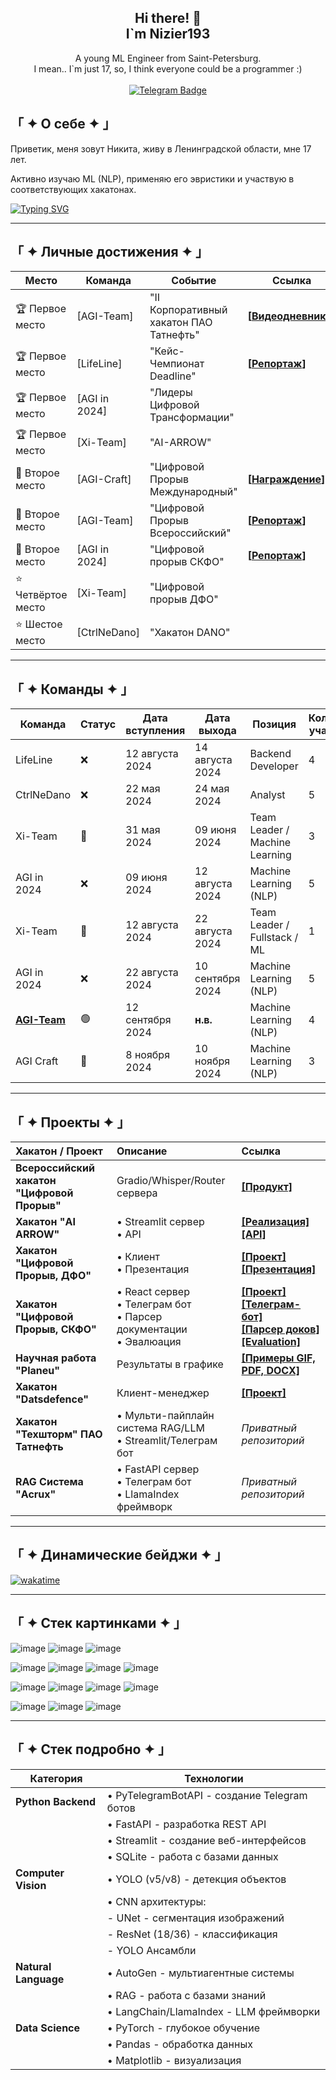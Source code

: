 <div align="center">

  <h2 align="center">Hi there! 👋 <br />I`m Nizier193</h2>

  <p align="center">
    A young ML Engineer from Saint-Petersburg.<br/>
    I mean.. I`m just 17, so, I think everyone could be a programmer :)
    <br />
    <br />
    <a href="https://t.me/Nizier193">
      <img src="https://img.shields.io/badge/Telegram-2CA5E0?style=for-the-badge&logo=telegram&logoColor=white" alt="Telegram Badge"/>
    </a>
  </p>
</div>

## 「 ✦ О себе ✦ 」
Приветик, меня зовут Никита, живу в Ленинградской области, мне 17 лет.

Активно изучаю ML (NLP), применяю его эвристики и участвую в соответствующих хакатонах. 

[![Typing SVG](https://readme-typing-svg.herokuapp.com?color=%2336BCF7&lines=Coding+is+cool+but+freaking+hard)](https://git.io/typing-svg)

---
## 「 ✦ Личные достижения ✦ 」
| Место         | Команда         | Событие                                                       | Ссылка                                                                 |
|---------------|-----------------|---------------------------------------------------------------|------------------------------------------------------------------------|
| 🏆 Первое место| [AGI-Team]     | "II Корпоративный хакатон ПАО Татнефть"                     | **[[Видеодневники](https://kss.tatneft.ru/docs/pub/55aee85ceab51e8b4daaeafd0caf8382/default/?session=expired&path=%2F%D0%92%D0%B8%D0%B4%D0%B5%D0%BE%D0%B4%D0%BD%D0%B5%D0%B2%D0%BD%D0%B8%D0%BA%D0%B8%2F)]** |
| 🏆 Первое место| [LifeLine]     | "Кейс-Чемпионат Deadline"                                   | **[[Репортаж](https://ren.tv/news/v-rossii/1210751-podvedeny-itogi-pervogo-keis-chempionata-deadline)]** |
| 🏆 Первое место| [AGI in 2024]  | "Лидеры Цифровой Трансформации"                             |                                                                        |
| 🏆 Первое место| [Xi-Team]      | "AI-ARROW"                                                  |                                                                        |
| 🥈 Второе место| [AGI-Craft]     | "Цифровой Прорыв Международный"                             | **[[Награждение](https://rutube.ru/video/fde89ac7668286d9186d96ea489590f1/)]**                                                                       |
| 🥈 Второе место| [AGI-Team]     | "Цифровой Прорыв Всероссийский"                             | **[[Репортаж](https://rutube.ru/video/f7f774d05721969b3824fedfee81a214/)]**                                                                       |
| 🥈 Второе место| [AGI in 2024]  | "Цифровой прорыв СКФО"                                     | **[[Репортаж](https://vk.com/video-226111401_456239042)]**          |
| ⭐ Четвёртое место| [Xi-Team]    | "Цифровой прорыв ДФО"                                      |                                                                        |
| ⭐ Шестое место | [CtrlNeDano]   | "Хакатон DANO"                                             |                                                                        |


---
## 「 ✦ Команды ✦ 」

| Команда         | Статус | Дата вступления | Дата выхода       | Позиция                          | Количество участников |
|------------------|--------|------------------|-------------------|----------------------------------|-----------------------|
| LifeLine         | ❌      | 12 августа 2024  | 14 августа 2024   | Backend Developer                 | 4                     |
| CtrlNeDano       | ❌      | 22 мая 2024      | 24 мая 2024       | Analyst                           | 5                     |
| Xi-Team          | 🔄      | 31 мая 2024      | 09 июня 2024      | Team Leader / Machine Learning    | 3                     |
| AGI in 2024      | ❌      | 09 июня 2024     | 12 августа 2024   | Machine Learning (NLP)           | 5                     |
| Xi-Team          | 🔄      | 12 августа 2024  | 22 августа 2024   | Team Leader / Fullstack / ML     | 1                     |
| AGI in 2024      | ❌      | 22 августа 2024  | 10 сентября 2024   | Machine Learning (NLP)           | 5                     |
| **[AGI-Team](https://github.com/agi-team-ru)** | 🟢      | 12 сентября 2024 | **н.в.**         | Machine Learning (NLP) | 4                     |
| AGI Craft         | 🔄      | 8 ноября 2024    | 10 ноября 2024    | Machine Learning (NLP) | 3                     |

---
## 「 ✦ Проекты ✦ 」
| Хакатон / Проект | Описание | Ссылка |
|:-----------------|:---------|:--------|
| **Всероссийский хакатон "Цифровой Прорыв"** | Gradio/Whisper/Router сервера | **[[Продукт]](https://github.com/agi-team-ru/viral-clip-maker)** |
| **Хакатон "AI ARROW"** | • Streamlit сервер<br>• API | **[[Реализация]](https://github.com/Nizier193/dnd-aiarrow-llm)**<br>**[[API]](https://github.com/Nizier193/dnd-aiarrow-llm/tree/master/services/controle_game_api)** |
| **Хакатон "Цифровой Прорыв, ДФО"** | • Клиент<br>• Презентация | **[[Проект]](https://github.com/Nizier193/DFO_HackItON)**<br>**[[Презентация]](https://github.com/Nizier193/cp24-dfo-client/blob/master/Генерация%20визуальной%20поддержки.pptx)** |
| **Хакатон "Цифровой Прорыв, СКФО"** | • React сервер<br>• Телеграм бот<br>• Парсер документации<br>• Эвалюация | **[[Проект]](https://github.com/idashevskii/cp-24-skfo)**<br>**[[Телеграм-бот]](https://github.com/Nizier193/cp-24-skfo-tg-bot)**<br>**[[Парсер доков]](https://github.com/Nizier193/cp-24-skfo-parser)**<br>**[[Evaluation]](https://github.com/bukhanka/cp-24-skfo-gen_ans_eval)** |
| **Научная работа "Planeu"** | Результаты в графике | **[[Примеры GIF, PDF, DOCX]](https://github.com/Nizier193/planeu-project)** |
| **Хакатон "Datsdefence"** | Клиент-менеджер | **[[Проект]](https://github.com/Nizier193/datsdefence-12-07)** |
| **Хакатон "Техшторм" ПАО Татнефть** | • Мульти-пайплайн система RAG/LLM<br>• Streamlit/Телеграм бот | *Приватный репозиторий* |
| **RAG Система "Acrux"** | • FastAPI сервер<br>• Телеграм бот<br>• LlamaIndex фреймворк | *Приватный репозиторий* |
---

## 「 ✦ Динамические бейджи ✦ 」
[![wakatime](https://wakatime.com/badge/user/5e745669-9b14-4183-bdea-4cde16c99909.svg)](https://wakatime.com/@5e745669-9b14-4183-bdea-4cde16c99909)

---

## 「 ✦ Стек картинками ✦ 」
![image](https://img.shields.io/badge/PyCharm-000000.svg?&style=for-the-badge&logo=PyCharm&logoColor=white)
![image](https://img.shields.io/badge/VSCode-0078D4?style=for-the-badge&logo=visual%20studio%20code&logoColor=white)
![image](https://img.shields.io/badge/Notepad++-90E59A.svg?style=for-the-badge&logo=notepad%2B%2B&logoColor=black)

![image](https://img.shields.io/badge/Python-FFD43B?style=for-the-badge&logo=python&logoColor=blue)
![image](https://img.shields.io/badge/Sqlite-003B57?style=for-the-badge&logo=sqlite&logoColor=white)
![image](https://img.shields.io/badge/Django-092E20?style=for-the-badge&logo=django&logoColor=green)
![image](https://img.shields.io/badge/Docker-2CA5E0?style=for-the-badge&logo=docker&logoColor=white)

![image](https://img.shields.io/badge/Numpy-777BB4?style=for-the-badge&logo=numpy&logoColor=white)
![image](https://img.shields.io/badge/Pandas-2C2D72?style=for-the-badge&logo=pandas&logoColor=white)
![image](https://img.shields.io/badge/PyTorch-EE4C2C?style=for-the-badge&logo=pytorch&logoColor=white)
![image](https://img.shields.io/badge/Colab-F9AB00?style=for-the-badge&logo=googlecolab&color=525252)

![image](https://img.shields.io/badge/ChatGPT-74aa9c?style=for-the-badge&logo=openai&logoColor=white)
![image](https://img.shields.io/badge/Gemini-8E75B2?style=for-the-badge&logo=googlebard&logoColor=fff)
![image](https://img.shields.io/badge/github%20copilot-000000?style=for-the-badge&logo=githubcopilot&logoColor=white)

---

## 「 ✦ Стек подробно ✦ 」

| **Категория**          | **Технологии**                                              |
|-----------------------|--------------------------------------------------------------|
| **Python Backend**     | • PyTelegramBotAPI - создание Telegram ботов                |
|                       | • FastAPI - разработка REST API                              |
|                       | • Streamlit - создание веб-интерфейсов                       |
|                       | • SQLite - работа с базами данных                            |
| **Computer Vision**    | • YOLO (v5/v8) - детекция объектов                          |
|                       | • CNN архитектуры:                                           |
|                       |   - UNet - сегментация изображений                           |
|                       |   - ResNet (18/36) - классификация                           |
|                       |   - YOLO Ансамбли                                            |
| **Natural Language**   | • AutoGen - мультиагентные системы                          |
|                       | • RAG - работа с базами знаний                               |
|                       | • LangChain/LlamaIndex - LLM фреймворки                      |
| **Data Science**      | • PyTorch - глубокое обучение                                |
|                       | • Pandas - обработка данных                                  |
|                       | • Matplotlib - визуализация                                  |
